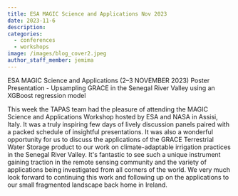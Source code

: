 ```yaml
---
title: ESA MAGIC Science and Applications Nov 2023
date: 2023-11-6
description:
categories:
  - conferences
  - workshops
image: /images/blog_cover2.jpeg
author_staff_member: jemima
---
```



ESA MAGIC Science and Applications (2–3 NOVEMBER 2023)
Poster Presentation - Upsampling GRACE in the Senegal River Valley using an XGBoost regression model

This week the TAPAS team had the pleasure of attending the MAGIC Science and Applications Workshop hosted by ESA and NASA in Assisi, Italy. It was a truly inspiring few days of lively discussion panels paired with a packed schedule of insightful presentations. It was also a wonderful opportunity for us to discuss the applications of the GRACE Terrestrial Water Storage product to our work on climate-adaptable irrigation practices in the Senegal River Valley. It's fantastic to see such a unique instrument gaining traction in the remote sensing community and the variety of applications being investigated from all corners of the world. We very much look forward to continuing this work and following up on the applications to our small fragmented landscape back home in Ireland.

